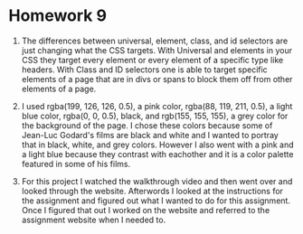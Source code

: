 # Homework 9

1. The differences between universal, element, class, and id selectors are just changing what the CSS targets. With Universal and elements in your CSS they target every element or every element of a specific type like headers. With Class and ID selectors one is able to target specific elements of a page that are in divs or spans to block them off from other elements of a page.

2. I used rgba(199, 126, 126, 0.5), a pink color, rgba(88, 119, 211, 0.5), a light blue color, rgba(0, 0, 0.5), black, and rgb(155, 155, 155), a grey color for the background of the page. I chose these colors because some of Jean-Luc Godard's films are black and white and I wanted to portray that in black, white, and grey colors. However I also went with a pink and a light blue because they contrast with eachother and it is a color palette featured in some of his films.

3. For this project I watched the walkthrough video and then went over and looked through the website. Afterwords I looked at the instructions for the assignment and figured out what I wanted to do for this assignment. Once I figured that out I worked on the website and referred to the assignment website when I needed to.